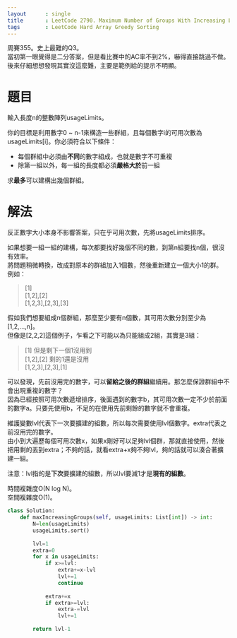 ```yaml
--- 
layout      : single
title       : LeetCode 2790. Maximum Number of Groups With Increasing Length
tags        : LeetCode Hard Array Greedy Sorting
---
```

周賽355。史上最難的Q3。  
當初第一眼覺得是二分答案，但是看比賽中的AC率不到2%，嚇得直接跳過不做。  
後來仔細想想發現其實沒這麼難，主要是範例給的提示不明顯。  

# 題目
輸入長度n的整數陣列usageLimits。  

你的目標是利用數字0 \~ n-1來構造一些群組，且每個數字i的可用次數為usageLimits[i]。你必須符合以下條件：  
- 每個群組中必須由**不同**的數字組成，也就是數字不可重複  
- 除第一組以外，每一組的長度都必須**嚴格大於**前一組  

求**最多**可以建構出幾個群組。    

# 解法
反正數字大小本身不影響答案，只在乎可用次數，先將usageLimits排序。  

如果想要一組一組的建構，每次都要找好幾個不同的數，到第n組要找n個，很沒有效率。  
將問題稍微轉換，改成對原本的群組加入1個數，然後重新建立一個大小1的群。  
例如：  
> [1]  
> [1,2],[2]  
> [1,2,3],[2,3],[3]  

假如我們想要組成n個群組，那麼至少要有n個數，其可用次數分別至少為[1,2,...,n]。  
但像是[2,2,2]這個例子，乍看之下可能以為只能組成2組，其實是3組：  
> [1] 但是剩下一個1沒用到  
> [1,2],[2] 剩的1還是沒用  
> [1,2,3],[2,3],[1]  

可以發現，先前沒用完的數字，可以**留給之後的群組**繼續用。那怎麼保證群組中不會出現重複的數字？  
因為已經按照可用次數遞增排序，後面遇到的數字b，其可用次數一定不少於前面的數字a。只要先使用b，不足的在使用先前剩餘的數字就不會重複。  

維護變數lvl代表下一次要擴建的組數，所以每次需要使用lvl個數字。extra代表之前沒用完的數字。  
由小到大遍歷每個可用次數x，如果x剛好可以足夠lvl個群，那就直接使用，然後把用剩的丟到extra；不夠的話，就看extra+x夠不夠lvl，夠的話就可以湊合著擴建一組。  

注意：lvl指的是**下次**要擴建的組數，所以lvl要減1才是**現有的組數**。  

時間複雜度O(N log N)。  
空間複雜度O(1)。  

```python
class Solution:
    def maxIncreasingGroups(self, usageLimits: List[int]) -> int:
        N=len(usageLimits)
        usageLimits.sort()
        
        lvl=1
        extra=0
        for x in usageLimits:
            if x>=lvl:
                extra+=x-lvl
                lvl+=1
                continue
                
            extra+=x
            if extra>=lvl:
                extra-=lvl
                lvl+=1
                
        return lvl-1
```
